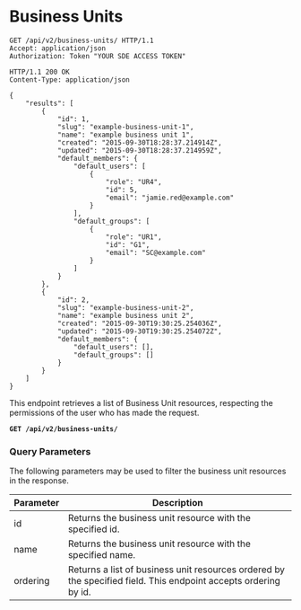 # Business Units

```http
GET /api/v2/business-units/ HTTP/1.1
Accept: application/json
Authorization: Token "YOUR SDE ACCESS TOKEN"
```

```http
HTTP/1.1 200 OK
Content-Type: application/json

{
    "results": [
        {
            "id": 1,
            "slug": "example-business-unit-1",
            "name": "example business unit 1",
            "created": "2015-09-30T18:28:37.214914Z",
            "updated": "2015-09-30T18:28:37.214959Z",
            "default_members": {
                "default_users": [
                    {
                        "role": "UR4",
                        "id": 5,
                        "email": "jamie.red@example.com"
                    }
                ],
                "default_groups": [
                    {
                        "role": "UR1",
                        "id": "G1",
                        "email": "SC@example.com"
                    }
                ]
            }
        },
        {
            "id": 2,
            "slug": "example-business-unit-2",
            "name": "example business unit 2",
            "created": "2015-09-30T19:30:25.254036Z",
            "updated": "2015-09-30T19:30:25.254072Z",
            "default_members": {
                "default_users": [],
                "default_groups": []
            }
        }
    ]
}
```

This endpoint retrieves a list of Business Unit resources, respecting the permissions of the user who has made the request.

**`GET /api/v2/business-units/`**

### Query Parameters

The following parameters may be used to filter the business unit resources in the response.

Parameter | Description
----------|-----------------------------
id        | Returns the business unit resource with the specified id.
name      | Returns the business unit resource with the specified name.
ordering  | Returns a list of business unit resources ordered by the specified field.  This endpoint accepts ordering by id.
